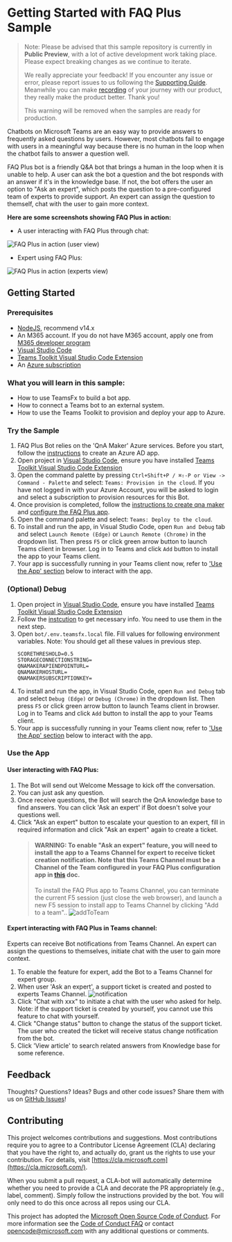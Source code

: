# Getting Started with FAQ Plus Sample

> Note: Please be advised that this sample repository is currently in **Public Preview**, with a lot of active development work taking place. Please expect breaking changes as we continue to iterate. 
> 
>We really appreciate your feedback! If you encounter any issue or error, please report issues to us following the [Supporting Guide](./../SUPPORT.md). Meanwhile you can make [recording](https://aka.ms/teamsfx-record) of your journey with our product, they really make the product better. Thank you!
>
> This warning will be removed when the samples are ready for production.

Chatbots on Microsoft Teams are an easy way to provide answers to frequently asked questions by users. However, most chatbots fail to engage with users in a meaningful way because there is no human in the loop when the chatbot fails to answer a question well.

FAQ Plus bot is a friendly Q&A bot that brings a human in the loop when it is unable to help. A user can ask the bot a question and the bot responds with an answer if it's in the knowledge base. If not, the bot offers the user an option to "Ask an expert", which posts the question to a pre-configured team of experts to provide support. An expert can assign the question to themself, chat with the user to gain more context.

**Here are some screenshots showing FAQ Plus in action:**

*	A user interacting with FAQ Plus through chat:

![FAQ Plus in action (user view)](docs/images/FAQPlusEndUser.gif)

*	Expert using FAQ Plus:

![FAQ Plus in action (experts view)](docs/images/FAQPlusExperts.gif)

## Getting Started

### Prerequisites

- [NodeJS](https://nodejs.org/en/), recommend v14.x
- An M365 account. If you do not have M365 account, apply one from [M365 developer program](https://developer.microsoft.com/en-us/microsoft-365/dev-program)
- [Visual Studio Code](https://code.visualstudio.com/)
- [Teams Toolkit Visual Studio Code Extension](https://aka.ms/teams-toolkit)
- An [Azure subscription](https://azure.microsoft.com/en-us/free/)

### What you will learn in this sample:

- How to use TeamsFx to build a bot app.
- How to connect a Teams bot to an external system.
- How to use the Teams Toolkit to provision and deploy your app to Azure.

### Try the Sample

1. FAQ Plus Bot relies on the 'QnA Maker' Azure services. Before you start, follow the [instructions](docs/deploy-qna-maker-services.md##step-1-register-azure-ad-applications) to create an Azure AD app.
2. Open project in [Visual Studio Code](https://code.visualstudio.com/), ensure you have installed [Teams Toolkit Visual Studio Code Extension](https://aka.ms/teams-toolkit)
3. Open the command palette by pressing `Ctrl+Shift+P / ⌘⇧-P or View -> Command - Palette` and select: `Teams: Provision in the cloud`. If you have not logged in with your Azure Account, you will be asked to login and select a subscription to provision resources for this Bot.
4. Once provision is completed, follow the [instructions to create qna maker](docs/deploy-qna-maker-services.md#step-2-create-the-qna-maker-knowledge-base) and [configure the FAQ Plus app](docs/deploy-qna-maker-services.md#step-3-finish-configuring-the-faq-plus-app).
5. Open the command palette and select: `Teams: Deploy to the cloud`.
6. To install and run the app, in Visual Studio Code, open `Run and Debug` tab and select `Launch Remote (Edge)` or `Launch Remote (Chrome)` in the dropdown list. Then press `F5` or click green arrow button to launch Teams client in browser. Log in to Teams and click `Add` button to install the app to your Teams client.
7. Your app is successfully running in your Teams client now, refer to ['Use the App' section](#use-the-app) below to interact with the app.

### (Optional) Debug

1. Open project in [Visual Studio Code](https://code.visualstudio.com/), ensure you have installed [Teams Toolkit Visual Studio Code Extension](https://aka.ms/teams-toolkit)
2. Follow the [instcution](docs/deploy-qna-maker-services.md#step-4-prepare-required-parameters-for-teams-bot-app) to get necessary info. You need to use them in the next step.
3. Open `bot/.env.teamsfx.local` file. Fill values for following environment variables. Note: You should get all these values in previous step.
    ```
    SCORETHRESHOLD=0.5
    STORAGECONNECTIONSTRING=
    QNAMAKERAPIENDPOINTURL=
    QNAMAKERHOSTURL=
    QNAMAKERSUBSCRIPTIONKEY=
    ```
4. To install and run the app, in Visual Studio Code, open `Run and Debug` tab and select `Debug (Edge)` or `Debug (Chrome)` in the dropdown list. Then press `F5` or click green arrow button to launch Teams client in browser. Log in to Teams and click `Add` button to install the app to your Teams client.
5. Your app is successfully running in your Teams client now, refer to ['Use the App' section](#use-the-app) below to interact with the app.

### Use the App

#### User interacting with FAQ Plus:

1. The Bot will send out Welcome Message to kick off the conversation.
2. You can just ask any question.
3. Once receive questions, the Bot will search the QnA knowledge base to find answers. You can click 'Ask an expert' if Bot doesn't solve your questions well.
4. Click "Ask an expert" button to escalate your question to an expert, fill in required information and click "Ask an expert" again to create a ticket.
    > #### WARNING: To enable "Ask an expert" feature, you will need to install the app to a Teams Channel for expert to receive ticket creation notification. Note that this Teams Channel must be a Channel of the Team configured in your FAQ Plus configuration app in [this](docs/deploy-qna-maker-services.md) doc.
    > To install the FAQ Plus app to Teams Channel, you can terminate the current F5 session (just close the web browser), and launch a new F5 session to install app to Teams Channel by clicking "Add to a team".. 
    >  ![addToTeam](docs/images/addToTeam.png)

#### Expert interacting with FAQ Plus in Teams channel:

Experts can receive Bot notifications from Teams Channel. An expert can assign the questions to themselves, initiate chat with the user to gain more context.
1. To enable the feature for expert, add the Bot to a Teams Channel for expert group.
2. When user 'Ask an expert', a support ticket is created and posted to experts Teams Channel.
    ![notification](docs/images/notificationCard.png)
4. Click "Chat with xxx" to initiate a chat with the user who asked for help. Note: if the support ticket is created by yourself, you cannot use this feature to chat with yourself.
5. Click "Change status" button to change the status of the support ticket. The user who created the ticket will receive status change notification from the bot.
6. Click 'View article' to search related answers from Knowledge base for some reference.


## Feedback

Thoughts? Questions? Ideas? Bugs and other code issues? Share them with us on [GitHub Issues](https://github.com/OfficeDev/TeamsFx-Samples/issues)!

## Contributing

This project welcomes contributions and suggestions. Most contributions require you to agree to a Contributor License Agreement (CLA) declaring that you have the right to, and actually do, grant us the rights to use your contribution. For details, visit [https://cla.microsoft.com](https://cla.microsoft.com/).

When you submit a pull request, a CLA-bot will automatically determine whether you need to provide a CLA and decorate the PR appropriately (e.g., label, comment). Simply follow the instructions provided by the bot. You will only need to do this once across all repos using our CLA.

This project has adopted the [Microsoft Open Source Code of Conduct](https://opensource.microsoft.com/codeofconduct/). For more information see the [Code of Conduct FAQ](https://opensource.microsoft.com/codeofconduct/FAQ/) or contact [opencode@microsoft.com](mailto:opencode@microsoft.com) with any additional questions or comments.
